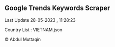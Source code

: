 

## Google Trends Keywords Scraper 
 
Last Update 28-05-2023 , 11:28:23

Country List :
VIETNAM.json



© Abdul Muttaqin 
